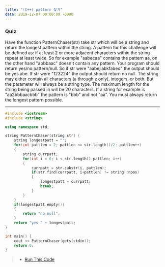 ```yaml
---
title: "(C++) pattern 찾기"
date: 2019-12-07 00:00:00 -0000
---
```


### Quiz

Have the function PatternChaser(str) take str which will be a string and return the longest pattern within the string. A pattern for this challenge will be defined as: if at least 2 or more adjacent characters within the string repeat at least twice. So for example "aabecaa" contains the pattern aa, on the other hand "abbbaac" doesn't contain any pattern. Your program should return yes/no pattern/null. So if str were "aabejiabkfabed" the output should be yes abe. If str were "123224" the output should return no null. The string may either contain all characters (a through z only), integers, or both. But the parameter will always be a string type. The maximum length for the string being passed in will be 20 characters. If a string for example is "aa2bbbaacbbb" the pattern is "bbb" and not "aa". You must always return the longest pattern possible.

---

```cpp
#include <iostream>
#include <string>

using namespace std;

string PatternChaser(string str) {
    string longestpatt = "";
    for(int pattlen = 2; pattlen <= str.length()/2; pattlen++)
    {
        string currpatt;
        for(int i = 0; i < str.length()-pattlen; i++)
        {
            currpatt = str.substr(i, pattlen);
            if(str.find(currpatt, i+pattlen) != string::npos)
            {
                longestpatt = currpatt;
                break;
            }
        }
    }
    if(longestpatt.empty())
    {
        return "no null";
    }
    return "yes " + longestpatt;
}

int main() {
    cout << PatternChaser(gets(stdin));
    return 0;
}
```

> * [Run This Code](https://ideone.com/7C3fhB)